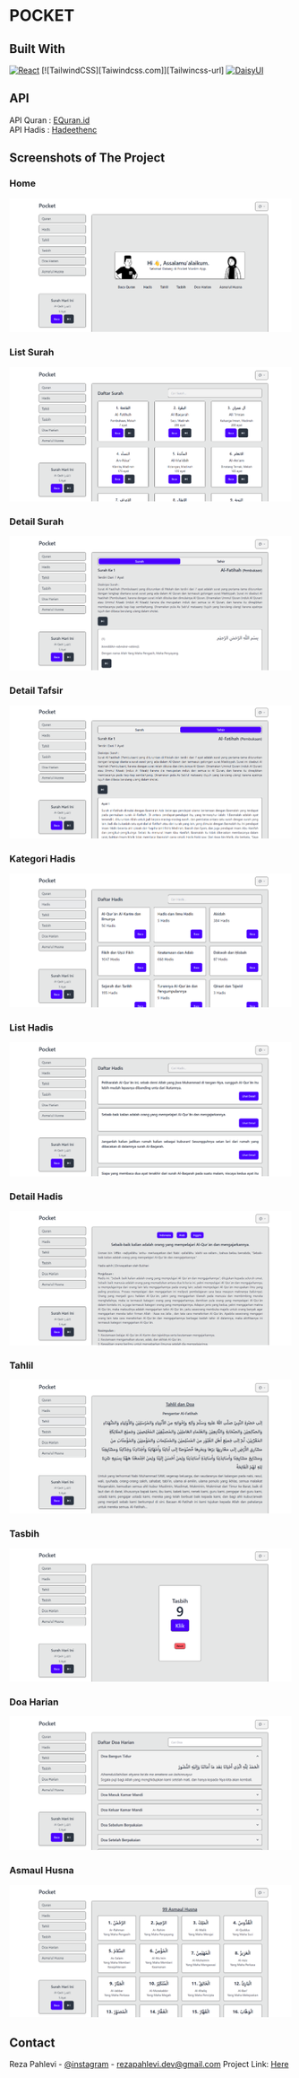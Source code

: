 <!-- PROJECT LOGO -->
<h1>POCKET</h1>
<!--<a href="https://github.com/github_username/repo_name">Explore the docs</a>
    .
    <a href="https://github.com/github_username/repo_name">View Demo</a>
    ·
    <a href="https://github.com/github_username/repo_name/issues">Report Bug</a>
    ·
    <a href="https://github.com/github_username/repo_name/issues">Request Feature</a> -->
  </p>
</div>

## Built With
  [![React][React.dev]][React-url]
  [![TailwindCSS][Taiwindcss.com]][Tailwincss-url]
  [![DaisyUI][DaisyUI.com]][DaisyUI-url]

## API
API Quran : [EQuran.id](https://equran.id)
<br />
API Hadis : [Hadeethenc](https://hadeethenc.com)

<!-- ABOUT THE PROJECT -->
## Screenshots of The Project

### Home
![alt text](https://github.com/rezapahlevl/pocket-muslim-app/blob/main//public/markdown/p1.png?raw=true)
### List Surah
![alt text](https://github.com/rezapahlevl/pocket-muslim-app/blob/main//public/markdown/p2.png?raw=true)
### Detail Surah
![alt text](https://github.com/rezapahlevl/pocket-muslim-app/blob/main//public/markdown/p3.png?raw=true)
### Detail Tafsir
![alt text](https://github.com/rezapahlevl/pocket-muslim-app/blob/main//public/markdown/p4.png?raw=true)
### Kategori Hadis
![alt text](https://github.com/rezapahlevl/pocket-muslim-app/blob/main//public/markdown/p5.png?raw=true)
### List Hadis
![alt text](https://github.com/rezapahlevl/pocket-muslim-app/blob/main//public/markdown/p6.png?raw=true)
### Detail Hadis
![alt text](https://github.com/rezapahlevl/pocket-muslim-app/blob/main//public/markdown/p7.png?raw=true)
### Tahlil
![alt text](https://github.com/rezapahlevl/pocket-muslim-app/blob/main//public/markdown/p8.png?raw=true)
### Tasbih
![alt text](https://github.com/rezapahlevl/pocket-muslim-app/blob/main//public/markdown/p9.png?raw=true)
### Doa Harian
![alt text](https://github.com/rezapahlevl/pocket-muslim-app/blob/main//public/markdown/p10.png?raw=true)
### Asmaul Husna
![alt text](https://github.com/rezapahlevl/pocket-muslim-app/blob/main//public/markdown/p11.png?raw=true)

<!-- CONTACT -->
## Contact
Reza Pahlevi - [@instagram](https://instagram.com/rezapahlevl) - rezapahlevi.dev@gmail.com
Project Link: [Here](https://github.com/rezapahlevl/php-simple-crud)

<!-- MARKDOWN LINKS & IMAGES -->
<!-- https://www.markdownguide.org/basic-syntax/#reference-style-links -->
[React.dev]: https://img.shields.io/badge/react-0769AD?style=for-the-badge&logo=react&logoColor=white
[React-url]: https://react.dev
[DaisyUI.com]: https://img.shields.io/badge/daisyui-F8F4EC?style=for-the-badge&logo=daisyui&logoColor=black
[DaisyUI-url]: https://daisyui.com 
[Tailwindcss.com]: https://img.shields.io/badge/tailwindcsss-3B3486?style=for-the-badge&logo=tailwindcss&logoColor=white
[Tailwindcss-url]: https://tailwindcss.com 

